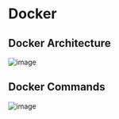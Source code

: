 # Docker
## Docker Architecture
![image](https://github.com/begh-azka/Docker/assets/97597065/b56a5b2d-dd15-4793-a341-1f80dac795b4)

## Docker Commands
![image](https://github.com/begh-azka/Docker/assets/97597065/55fa66a6-d729-4c55-994f-dcb0098788f4)
